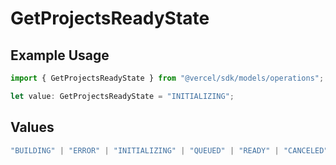# GetProjectsReadyState

## Example Usage

```typescript
import { GetProjectsReadyState } from "@vercel/sdk/models/operations";

let value: GetProjectsReadyState = "INITIALIZING";
```

## Values

```typescript
"BUILDING" | "ERROR" | "INITIALIZING" | "QUEUED" | "READY" | "CANCELED"
```